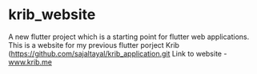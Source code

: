 # krib_website

A new flutter project which is a starting point for flutter web applications. This is a website for my previous flutter porject Krib (https://github.com/sajaltayal/krib_application.git
Link to website - www.krib.me
